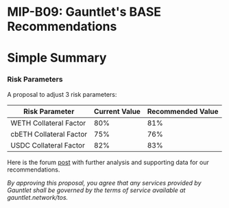 # MIP-B09: Gauntlet's BASE Recommendations

# Simple Summary

### Risk Parameters

A proposal to adjust 3 risk parameters:

| Risk Parameter         | Current Value | Recommended Value |
| ---------------------- | ------------- | ----------------- |
| WETH Collateral Factor | 80%           | 81%               |
| cbETH Collateral Factor | 75%           | 76%               |
| USDC Collateral Factor | 82%           | 83%               |

Here is the forum [post](https://forum.moonwell.fi/t/gauntlet-s-base-moonbeam-moonriver-recommendations-2023-11-07/669?u=gauntlet) with further analysis and supporting data for our recommendations.

*By approving this proposal, you agree that any services provided by Gauntlet shall be governed by the terms of service available at gauntlet.network/tos.*
